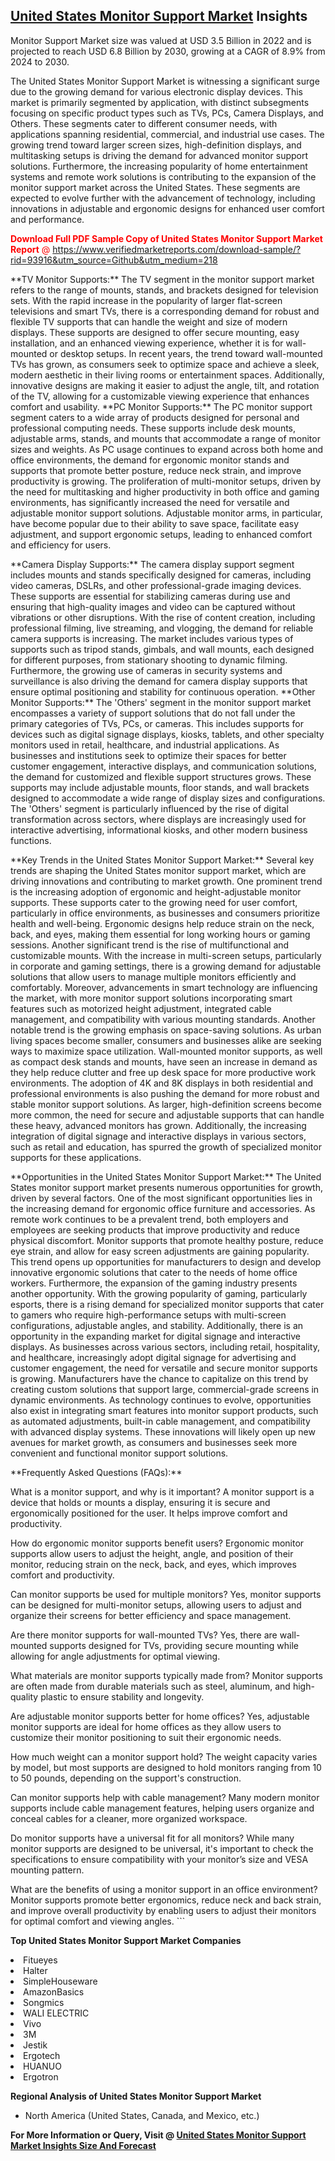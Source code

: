 <h2><a href="https://www.verifiedmarketreports.com/download-sample/?rid=93916&amp;utm_source=Github&amp;utm_medium=218" target="_blank">United States Monitor Support Market</a> Insights</h2><p>Monitor Support Market size was valued at USD 3.5 Billion in 2022 and is projected to reach USD 6.8 Billion by 2030, growing at a CAGR of 8.9% from 2024 to 2030.</p><p> <p>The United States Monitor Support Market is witnessing a significant surge due to the growing demand for various electronic display devices. This market is primarily segmented by application, with distinct subsegments focusing on specific product types such as TVs, PCs, Camera Displays, and Others. These segments cater to different consumer needs, with applications spanning residential, commercial, and industrial use cases. The growing trend toward larger screen sizes, high-definition displays, and multitasking setups is driving the demand for advanced monitor support solutions. Furthermore, the increasing popularity of home entertainment systems and remote work solutions is contributing to the expansion of the monitor support market across the United States. These segments are expected to evolve further with the advancement of technology, including innovations in adjustable and ergonomic designs for enhanced user comfort and performance. <p><span class=""><span style="color: #ff0000;"><strong>Download Full PDF Sample Copy of United States Monitor Support Market Report</strong> @ </span><a href="https://www.verifiedmarketreports.com/download-sample/?rid=93916&amp;utm_source=Github&amp;utm_medium=218" target="_blank">https://www.verifiedmarketreports.com/download-sample/?rid=93916&amp;utm_source=Github&amp;utm_medium=218</a></span></p></p> <p>**TV Monitor Supports:** The TV segment in the monitor support market refers to the range of mounts, stands, and brackets designed for television sets. With the rapid increase in the popularity of larger flat-screen televisions and smart TVs, there is a corresponding demand for robust and flexible TV supports that can handle the weight and size of modern displays. These supports are designed to offer secure mounting, easy installation, and an enhanced viewing experience, whether it is for wall-mounted or desktop setups. In recent years, the trend toward wall-mounted TVs has grown, as consumers seek to optimize space and achieve a sleek, modern aesthetic in their living rooms or entertainment spaces. Additionally, innovative designs are making it easier to adjust the angle, tilt, and rotation of the TV, allowing for a customizable viewing experience that enhances comfort and usability. **PC Monitor Supports:** The PC monitor support segment caters to a wide array of products designed for personal and professional computing needs. These supports include desk mounts, adjustable arms, stands, and mounts that accommodate a range of monitor sizes and weights. As PC usage continues to expand across both home and office environments, the demand for ergonomic monitor stands and supports that promote better posture, reduce neck strain, and improve productivity is growing. The proliferation of multi-monitor setups, driven by the need for multitasking and higher productivity in both office and gaming environments, has significantly increased the need for versatile and adjustable monitor support solutions. Adjustable monitor arms, in particular, have become popular due to their ability to save space, facilitate easy adjustment, and support ergonomic setups, leading to enhanced comfort and efficiency for users. <p>**Camera Display Supports:** The camera display support segment includes mounts and stands specifically designed for cameras, including video cameras, DSLRs, and other professional-grade imaging devices. These supports are essential for stabilizing cameras during use and ensuring that high-quality images and video can be captured without vibrations or other disruptions. With the rise of content creation, including professional filming, live streaming, and vlogging, the demand for reliable camera supports is increasing. The market includes various types of supports such as tripod stands, gimbals, and wall mounts, each designed for different purposes, from stationary shooting to dynamic filming. Furthermore, the growing use of cameras in security systems and surveillance is also driving the demand for camera display supports that ensure optimal positioning and stability for continuous operation. **Other Monitor Supports:** The 'Others' segment in the monitor support market encompasses a variety of support solutions that do not fall under the primary categories of TVs, PCs, or cameras. This includes supports for devices such as digital signage displays, kiosks, tablets, and other specialty monitors used in retail, healthcare, and industrial applications. As businesses and institutions seek to optimize their spaces for better customer engagement, interactive displays, and communication solutions, the demand for customized and flexible support structures grows. These supports may include adjustable mounts, floor stands, and wall brackets designed to accommodate a wide range of display sizes and configurations. The 'Others' segment is particularly influenced by the rise of digital transformation across sectors, where displays are increasingly used for interactive advertising, informational kiosks, and other modern business functions. <p>**Key Trends in the United States Monitor Support Market:** Several key trends are shaping the United States monitor support market, which are driving innovations and contributing to market growth. One prominent trend is the increasing adoption of ergonomic and height-adjustable monitor supports. These supports cater to the growing need for user comfort, particularly in office environments, as businesses and consumers prioritize health and well-being. Ergonomic designs help reduce strain on the neck, back, and eyes, making them essential for long working hours or gaming sessions. Another significant trend is the rise of multifunctional and customizable mounts. With the increase in multi-screen setups, particularly in corporate and gaming settings, there is a growing demand for adjustable solutions that allow users to manage multiple monitors efficiently and comfortably. Moreover, advancements in smart technology are influencing the market, with more monitor support solutions incorporating smart features such as motorized height adjustment, integrated cable management, and compatibility with various mounting standards. Another notable trend is the growing emphasis on space-saving solutions. As urban living spaces become smaller, consumers and businesses alike are seeking ways to maximize space utilization. Wall-mounted monitor supports, as well as compact desk stands and mounts, have seen an increase in demand as they help reduce clutter and free up desk space for more productive work environments. The adoption of 4K and 8K displays in both residential and professional environments is also pushing the demand for more robust and stable monitor support solutions. As larger, high-definition screens become more common, the need for secure and adjustable supports that can handle these heavy, advanced monitors has grown. Additionally, the increasing integration of digital signage and interactive displays in various sectors, such as retail and education, has spurred the growth of specialized monitor supports for these applications. <p>**Opportunities in the United States Monitor Support Market:** The United States monitor support market presents numerous opportunities for growth, driven by several factors. One of the most significant opportunities lies in the increasing demand for ergonomic office furniture and accessories. As remote work continues to be a prevalent trend, both employers and employees are seeking products that improve productivity and reduce physical discomfort. Monitor supports that promote healthy posture, reduce eye strain, and allow for easy screen adjustments are gaining popularity. This trend opens up opportunities for manufacturers to design and develop innovative ergonomic solutions that cater to the needs of home office workers. Furthermore, the expansion of the gaming industry presents another opportunity. With the growing popularity of gaming, particularly esports, there is a rising demand for specialized monitor supports that cater to gamers who require high-performance setups with multi-screen configurations, adjustable angles, and stability. Additionally, there is an opportunity in the expanding market for digital signage and interactive displays. As businesses across various sectors, including retail, hospitality, and healthcare, increasingly adopt digital signage for advertising and customer engagement, the need for versatile and secure monitor supports is growing. Manufacturers have the chance to capitalize on this trend by creating custom solutions that support large, commercial-grade screens in dynamic environments. As technology continues to evolve, opportunities also exist in integrating smart features into monitor support products, such as automated adjustments, built-in cable management, and compatibility with advanced display systems. These innovations will likely open up new avenues for market growth, as consumers and businesses seek more convenient and functional monitor support solutions. <p>**Frequently Asked Questions (FAQs):** <p>What is a monitor support, and why is it important? A monitor support is a device that holds or mounts a display, ensuring it is secure and ergonomically positioned for the user. It helps improve comfort and productivity. <p>How do ergonomic monitor supports benefit users? Ergonomic monitor supports allow users to adjust the height, angle, and position of their monitor, reducing strain on the neck, back, and eyes, which improves comfort and productivity. <p>Can monitor supports be used for multiple monitors? Yes, monitor supports can be designed for multi-monitor setups, allowing users to adjust and organize their screens for better efficiency and space management. <p>Are there monitor supports for wall-mounted TVs? Yes, there are wall-mounted supports designed for TVs, providing secure mounting while allowing for angle adjustments for optimal viewing. <p>What materials are monitor supports typically made from? Monitor supports are often made from durable materials such as steel, aluminum, and high-quality plastic to ensure stability and longevity. <p>Are adjustable monitor supports better for home offices? Yes, adjustable monitor supports are ideal for home offices as they allow users to customize their monitor positioning to suit their ergonomic needs. <p>How much weight can a monitor support hold? The weight capacity varies by model, but most supports are designed to hold monitors ranging from 10 to 50 pounds, depending on the support's construction. <p>Can monitor supports help with cable management? Many modern monitor supports include cable management features, helping users organize and conceal cables for a cleaner, more organized workspace. <p>Do monitor supports have a universal fit for all monitors? While many monitor supports are designed to be universal, it's important to check the specifications to ensure compatibility with your monitor’s size and VESA mounting pattern. <p>What are the benefits of using a monitor support in an office environment? Monitor supports promote better ergonomics, reduce neck and back strain, and improve overall productivity by enabling users to adjust their monitors for optimal comfort and viewing angles. ```</p><p><strong>Top United States Monitor Support Market Companies</strong></p><div data-test-id=""><p><li>Fitueyes</li><li> Halter</li><li> SimpleHouseware</li><li> AmazonBasics</li><li> Songmics</li><li> WALI ELECTRIC</li><li> Vivo</li><li> 3M</li><li> Jestik</li><li> Ergotech</li><li> HUANUO</li><li> Ergotron</li></p><div><strong>Regional Analysis of&nbsp;United States Monitor Support Market</strong></div><ul><li dir="ltr"><p dir="ltr">North America&nbsp;(United States, Canada, and Mexico, etc.)</p></li></ul><p><strong>For More Information or Query, Visit @&nbsp;</strong><strong><a href="https://www.verifiedmarketreports.com/product/global-monitor-support-market-growth-2019-2024/?utm_source=Github&amp;utm_medium=218" target="_blank">United States Monitor Support Market Insights Size And Forecast</a></strong></p></div>
